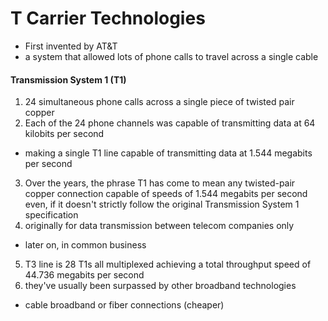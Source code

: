 # T Carrier Technologies
* First invented by AT&T
* a system that allowed lots of phone calls to travel across a single cable



#### Transmission System 1 (T1)
1. 24 simultaneous phone calls across a single piece of twisted pair copper
2. Each of the 24 phone channels was capable of transmitting data at 64 kilobits per second
  * making a single T1 line capable of transmitting data at 1.544 megabits per second
3. Over the years, the phrase T1 has come to mean any twisted-pair copper connection capable of speeds of 1.544 megabits per second even, if it doesn't strictly follow the original Transmission System 1 specification
4. originally for data transmission between telecom companies only
  * later on, in common business
5. T3 line is 28 T1s all multiplexed achieving a total throughput speed of 44.736 megabits per second
6. they've usually been surpassed by other broadband technologies
  * cable broadband or fiber connections (cheaper)
